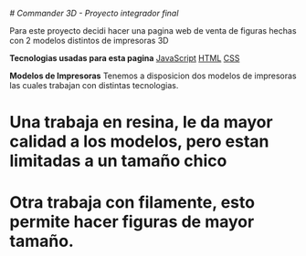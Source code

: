 <em> # Commander 3D - Proyecto integrador final </em>

Para este proyecto decidi hacer una pagina web de venta de figuras
hechas con 2 modelos distintos de impresoras 3D

__Tecnologias usadas para esta pagina__
[JavaScript](https://www.freepnglogos.com/uploads/javascript-png/javascript-logo-transparent-logo-javascript-images-3.png)
[HTML](https://cdn.pixabay.com/photo/2017/08/05/11/16/logo-2582748_640.png)
[CSS](https://cdn.pixabay.com/photo/2017/08/05/11/16/logo-2582747_1280.png)

__Modelos de Impresoras__
Tenemos a disposicion dos modelos de impresoras las cuales trabajan con distintas tecnologias.
# Una trabaja en resina, le da mayor calidad a los modelos, pero estan limitadas a un tamaño chico
# Otra trabaja con filamente, esto permite hacer figuras de mayor tamaño.

